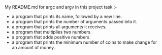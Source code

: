 My README.md for argc and argv in this project task :-
- a program that prints its name, followed by a new line.
- a program that prints the number of arguments passed into it.
- a program that prints all arguments it receives.
- a program that multiplies two numbers.
- a program that adds positive numbers.
- a program that prints the minimum number of coins to make change for an amount of money.
